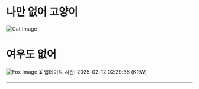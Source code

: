 
# 나만 없어 고양이

![Cat Image](https://cdn2.thecatapi.com/images/2ls.jpg)

# 여우도 없어
![Fox Image](https://randomfox.ca/images/2.jpg)
⏳ 업데이트 시간: 2025-02-12 02:29:35 (KRW)

---

